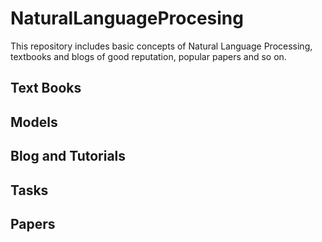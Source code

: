 # NaturalLanguageProcesing
This repository includes basic concepts of Natural Language Processing, textbooks and blogs of good reputation, popular papers and so on.   

## Text Books

## Models

## Blog and Tutorials

## Tasks

## Papers
